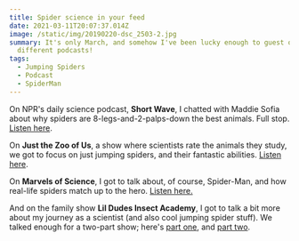 ```yaml
---
title: Spider science in your feed
date: 2021-03-11T20:07:37.014Z
image: /static/img/20190220-dsc_2503-2.jpg
summary: It's only March, and somehow I've been lucky enough to guest on four
  different podcasts!
tags:
  - Jumping Spiders
  - Podcast
  - SpiderMan
---
```

On NPR's daily science podcast, **Short Wave**, I chatted with Maddie Sofia about why spiders are 8-legs-and-2-palps-down the best animals. Full stop. [Listen here](https://www.npr.org/2021/01/28/961713102/fact-smack-spider-edition).

On **Just the Zoo of Us**, a show where scientists rate the animals they study, we got to focus on just jumping spiders, and their fantastic abilities. [Listen here](https://anchor.fm/justthezooofus/episodes/87-Jumping-Spiders-w-Dr--Sebastian-Echeverri-ercevf).

On **Marvels of Science**, I got to talk about, of course, Spider-Man, and how real-life spiders match up to the hero. [Listen here.](https://anchor.fm/marvels-of-science/episodes/Episode-9-Spider-Man-Does-Whatever-He-Wants-er2gp3)

And on the family show **Lil Dudes Insect Academy**, I got to talk a bit more about my journey as a scientist (and also cool jumping spider stuff). We talked enough for a two-part show; here's [part one](https://anchor.fm/lildudesacademy/embed/episodes/54--The-amazing-life-of-Jumping-Spiders--Pt-1-Feat--Dr--Sebastian-Echeverri-er6dc3), and [part two](https://anchor.fm/lildudesacademy/embed/episodes/55--The-amazing-life-of-Jumping-Spiders--Pt-2-Feat--Dr--Sebastian-Echeverri-es23gs).[](https://anchor.fm/lildudesacademy/embed/episodes/54--The-amazing-life-of-Jumping-Spiders--Pt-1-Feat--Dr--Sebastian-Echeverri-er6dc3)